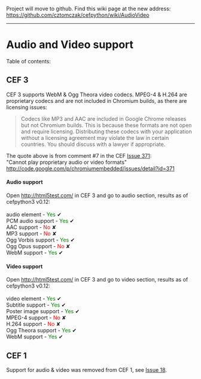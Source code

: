 Project will move to github. Find this wiki page at the new address: https://github.com/cztomczak/cefpython/wiki/AudioVideo


---


# Audio and Video support #

Table of contents: 

## CEF 3 ##

CEF 3 supports WebM & Ogg Theora video codecs. MPEG-4 & H.264
are proprietary codecs and are not included in Chromium builds,
as there are licensing issues:

> Codecs like MP3 and AAC are included in Google Chrome releases but
> not Chromium builds. This is because these formats are not open and
> require licensing. Distributing these codecs with your application
> without a licensing agreement may violate the law in certain countries.
> You should discuss with a lawyer if appropriate.

The quote above is from comment #7 in the CEF [Issue 371](https://code.google.com/p/cefpython/issues/detail?id=371):<br>
"Cannot play proprietary audio or video formats"<br>
<a href='http://code.google.com/p/chromiumembedded/issues/detail?id=371'>http://code.google.com/p/chromiumembedded/issues/detail?id=371</a>

<h4>Audio support</h4>

Open <a href='http://html5test.com/'>http://html5test.com/</a> in CEF 3 and go to audio section, results as of cefpython3 v0.12:<br>
<br>
audio element - <font color='green'>Yes</font> ✔ <br>
PCM audio support - <font color='green'>Yes</font> ✔ <br>
AAC support - <font color='red'>No</font> ✘ <br>
MP3 support - <font color='red'>No</font> ✘ <br>
Ogg Vorbis support - <font color='green'>Yes</font> ✔ <br>
Ogg Opus support - <font color='red'>No</font> ✘ <br>
WebM support - <font color='green'>Yes</font> ✔ <br>

<h4>Video support</h4>

Open <a href='http://html5test.com/'>http://html5test.com/</a> in CEF 3 and go to video section, results as of cefpython3 v0.12:<br>
<br>
video element -	<font color='green'>Yes</font> ✔ <br>
Subtitle support - <font color='green'>Yes</font> ✔ <br>
Poster image support - <font color='green'>Yes</font> ✔ <br>
MPEG-4 support - <font color='red'>No</font> ✘ <br>
H.264 support - <font color='red'>No</font> ✘ <br>
Ogg Theora support - <font color='green'>Yes</font> ✔ <br>
WebM support - <font color='green'>Yes</font> ✔ <br>


<h2>CEF 1</h2>

Support for audio & video was removed from CEF 1, see <a href='https://code.google.com/p/cefpython/issues/detail?id=18'>Issue 18</a>.